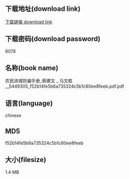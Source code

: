 ## 下载地址(download link)
[下载链接 download link](https://voluble-croquembouche-d321dc.netlify.app/?s=%E5%86%9C%E6%B0%91%E8%BF%9B%E5%9F%8E%E9%98%B2%E9%AA%97%E6%89%8B%E5%86%8C_%E8%94%A1%E5%BB%BA%E6%96%87+_+%E9%A9%AC%E6%96%87%E8%83%9C__5449305_f52b14fe5b6a735324c5b1c80ee8feeb.pdf)

## 下载密码(download password)
8078

## 名称(book name)
农民进城防骗手册_蔡建文 _ 马文胜__5449305_f52b14fe5b6a735324c5b1c80ee8feeb.pdf.pdf

## 语言(language)
chinese

## MD5
f52b14fe5b6a735324c5b1c80ee8feeb

## 大小(filesize)
1.4 MB
